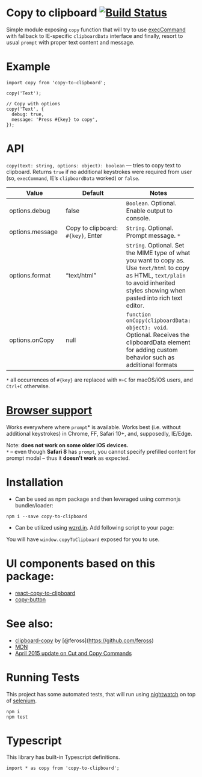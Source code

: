 Copy to clipboard [![Build Status](https://travis-ci.org/sudodoki/copy-to-clipboard.svg?branch=master)](https://travis-ci.org/sudodoki/copy-to-clipboard)
=========================================================================================================================================================

Simple module exposing `copy` function that will try to use [execCommand](https://developer.mozilla.org/en-US/docs/Web/API/Document/execCommand#) with fallback to IE-specific `clipboardData` interface and finally, resort to usual `prompt` with proper text content and message.

Example
=======

    import copy from 'copy-to-clipboard';

    copy('Text');

    // Copy with options
    copy('Text', {
      debug: true,
      message: 'Press #{key} to copy',
    });

API
===

`copy(text: string, options: object): boolean` — tries to copy text to clipboard. Returns `true` if no additional keystrokes were required from user (so, `execCommand`, IE’s `clipboardData` worked) or `false`.

<table style="width:99%;"><colgroup><col style="width: 31%" /><col style="width: 42%" /><col style="width: 26%" /></colgroup><thead><tr class="header"><th>Value</th><th>Default</th><th>Notes</th></tr></thead><tbody><tr class="odd"><td>options.debug</td><td>false</td><td><code>Boolean</code>. Optional. Enable output to console.</td></tr><tr class="even"><td>options.message</td><td>Copy to clipboard: <code>#{key}</code>, Enter</td><td><code>String</code>. Optional. Prompt message. <code>*</code></td></tr><tr class="odd"><td>options.format</td><td>“text/html”</td><td><code>String</code>. Optional. Set the MIME type of what you want to copy as. Use <code>text/html</code> to copy as HTML, <code>text/plain</code> to avoid inherited styles showing when pasted into rich text editor.</td></tr><tr class="even"><td>options.onCopy</td><td>null</td><td><code>function onCopy(clipboardData: object): void</code>. Optional. Receives the clipboardData element for adding custom behavior such as additional formats</td></tr></tbody></table>

`*` all occurrences of `#{key}` are replaced with `⌘+C` for macOS/iOS users, and `Ctrl+C` otherwise.

[Browser support](http://caniuse.com/#feat=document-execcommand)
================================================================

Works everywhere where `prompt`\* is available. Works best (i.e. without additional keystrokes) in Chrome, FF, Safari 10+, and, supposedly, IE/Edge.

Note: **does not work on some older iOS devices.**  
`*` – even though **Safari 8** has `prompt`, you cannot specify prefilled content for prompt modal – thus it **doesn’t work** as expected.

Installation
============

-   Can be used as npm package and then leveraged using commonjs bundler/loader:

<!-- -->

    npm i --save copy-to-clipboard

-   Can be utilized using [wzrd.in](https://wzrd.in/). Add following script to your page:

    <script src="https://wzrd.in/standalone/copy-to-clipboard@latest" async></script>

You will have `window.copyToClipboard` exposed for you to use.

UI components based on this package:
====================================

-   [react-copy-to-clipboard](https://github.com/nkbt/react-copy-to-clipboard)
-   [copy-button](https://github.com/sudodoki/copy-button)

See also:
=========

-   [clipboard-copy](https://github.com/feross/clipboard-copy) by <span class="citation" data-cites="feross">\[@feross\]</span>(https://github.com/feross)
-   [MDN](https://developer.mozilla.org/en-US/docs/Web/API/Document/execCommand#Browser_Compatibility)
-   [April 2015 update on Cut and Copy Commands](http://updates.html5rocks.com/2015/04/cut-and-copy-commands)

Running Tests
=============

This project has some automated tests, that will run using [nightwatch](nightwatchjs.org) on top of [selenium](http://www.seleniumhq.org/).

    npm i
    npm test

Typescript
==========

This library has built-in Typescript definitions.

    import * as copy from 'copy-to-clipboard';
